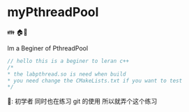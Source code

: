 # myPthreadPool

:family: :house::walking:

Im a Beginer of PthreadPool 

```c++
// hello this is a beginer to leran c++
/*
* the labpthread.so is need when build
* you need change the CMakeLists.txt if you want to test
*/
```

🤠: 初学者 同时也在练习 git 的使用 所以就弄个这个练习
